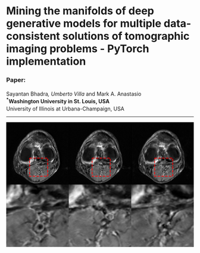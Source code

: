 # Mining the manifolds of deep generative models for multiple data-consistent solutions of tomographic imaging problems - PyTorch implementation

### Paper:

Sayantan Bhadra<sup>*</sup>, Umberto Villa<sup>*</sup> and Mark A. Anastasio<sup>**</sup> <br />
<sup>*</sup>Washington University in St. Louis, USA <br />
<sup>**</sup>University of Illinois at Urbana-Champaign, USA

---

![Transformation Preview](https://github.com/comp-imaging-sci/mining-tomo-solutions-pulse/blob/main/figures/mri_panel_8x.png)


